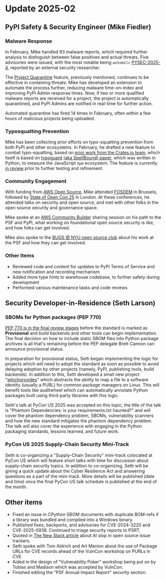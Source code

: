 # Update 2025-02

## PyPI Safety & Security Engineer (Mike Fiedler)

### Malware Response

In February, Mike handled 93 malware reports, which required further analysis
to distinguish between false positives and actual threats.
Five advisories were issued, with the most notable being `automslc`
[PYSEC-2025-4](https://osv.dev/vulnerability/PYSEC-2025-4),
reported by an external security researcher.

The [Project Quarantine](https://blog.pypi.org/posts/2024-12-30-quarantine/)
feature, previously mentioned, continues to be effective in containing threats.
Mike has developed an extension to automate the process further,
reducing malware time-on-index and improving PyPI Admin response times.
Now, if two or more qualified malware reports are received for a project,
the project is automatically quarantined,
and PyPI Admins are notified in real-time for further action.

Automated quarantine has fired 14 times in February,
often within a few hours of malicious projects being uploaded.

### Typosquatting Prevention

Mike has been collecting prior efforts on typo-squatting prevention
from both PyPI and other ecosystems.
In February, he drafted a new feature to combat typo-squatting, based on
[prior work from the Crates.io team](https://github.com/rustfoundation/typomania),
which itself is based on [typoguard](https://github.com/mt3443/typogard)
[(aka SpellBound) paper](https://arxiv.org/abs/2003.03471),
which was written in Python, to measure the JavaScript `npm` ecosystem.
The feature is currently [in review](https://github.com/pypi/warehouse/pull/17649)
prior to further testing and refinement.

### Community Engagement

With funding from [AWS Open Source](https://aws.amazon.com/opensource/),
Mike attended [FOSDEM](https://fosdem.org/2025/) in Brussels,
followed by [State of Open Con 25](https://stateofopencon.com/) in London.
At these conferences, he attended talks on security and open source,
and met with other folks in the open source security and governance space.

Mike spoke at an [AWS Community Builder](https://aws.amazon.com/developer/community/community-builders/)
sharing session on his path to the PSF and PyPI,
what working on foundational open source security is like,
and how folks can get involved.

Mike also spoke to the [BUGS @ NYU open source club](https://bugsnyu.com/)
about his work at the PSF and how they can get involved.

### Other Items

- Reviewed code and content for updates to PyPI Terms of Service and new notification and recording mechanism
- Added more type hints to warehouse codebase, to further safety during development
- Performed various maintenance tasks and code reviews

## Security Developer-in-Residence (Seth Larson)

### SBOMs for Python packages (PEP 770)

[PEP 770 is in the final review stages](https://discuss.python.org/t/pep-770-improving-measurability-of-python-packages-with-software-bill-of-materials/76308)
before the standard is marked as **Provisional** and build backends and other tools can begin implementation.
The final decision on how to include static SBOM files into Python package archives is all that's remaining before the PEP delegate
Brett Cannon can announce provisional status.

In preparation for provisional status, Seth began implementing the logic for projects which will need to adopt the standard
as soon as possible to avoid delaying adoption by other projects (namely, PyPI, publishing tools, build backends).
In addition to this, Seth developed a small new project "[whichprovides](https://pypi.org/project/whichprovides)" which abstracts the ability to map a file
to a software identity (usually a PURL) for common package managers on Linux. This will benefit tools like auditwheel
which can automatically annotate Python packages built using third-party libraries with this logic.

Seth's talk at PyCon US 2025 was accepted on this topic, the title of the talk is "Phantom Dependencies: is your requirements.txt haunted?"
and will cover the phantom dependency problem, SBOMs, vulnerability scanners and how the new standard mitigates the phantom dependency problem.
The talk will also cover the experience with engaging in the Python packaging standards, lessons learned, and future work.

### PyCon US 2025 Supply-Chain Security Mini-Track

Seth is co-organizing a "Supply-Chain Security" mini-track colocated at PyCon US which will feature short talks with time for discussion
about supply-chain security topics. In addition to co-organizing, Seth will be giving a quick update about the Cyber Resilience Act and answering
questions as a part of the mini-track. More details will be published (date and time) once the final PyCon US talk schedule is published at the
end of the month.

## Other items

* Fixed an issue in CPython SBOM documents with duplicate BOM-refs if a library was bundled and compiled into a Windows binary.
* Published fixes, backports, and advisories for CVE-2024-3220 and CVE-2025-0938. Continued to triage security reports to PSRT.
* Quoted in [The New Stack article](https://thenewstack.io/ai-is-spamming-open-source-repos-with-fake-issues/) about AI slop in open source issue trackers.
* Seth spoke with Tom Aldrich and Art Manion about the use of Package URLs for CVE records ahead of the VulnCon workshop on PURLs in CVE.
* Aided in the design of "Vulnerability Poker" workshop being put on by Tobias and Madison which was accepted by VulnCon.
* Finished editing the "PSF Annual Impact Report" security section.
